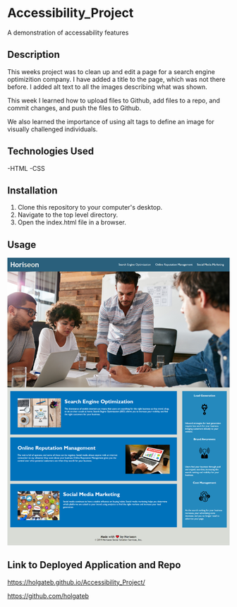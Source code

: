 # Accessibility_Project
A demonstration of accessability features

## Description

This weeks project was to clean up and edit a page for a search engine optimizition company. I have added a title to the page, which was not there before. I added alt text to all the images describing what was shown.

This week I learned how to upload files to Github, add files to a repo, and commit changes, and push the files to Github.

We also learned the importance of using alt tags to define an image for visually challenged individuals.

## Technologies Used

-HTML
-CSS

## Installation

1. Clone this repository to your computer's desktop.
2. Navigate to the top level directory.
3. Open the index.html file in a browser.

## Usage

![Screenshot of Horiseon Website](assets/images/screenshot.png)

## Link to Deployed Application and Repo

https://holgateb.github.io/Accessibility_Project/

https://github.com/holgateb